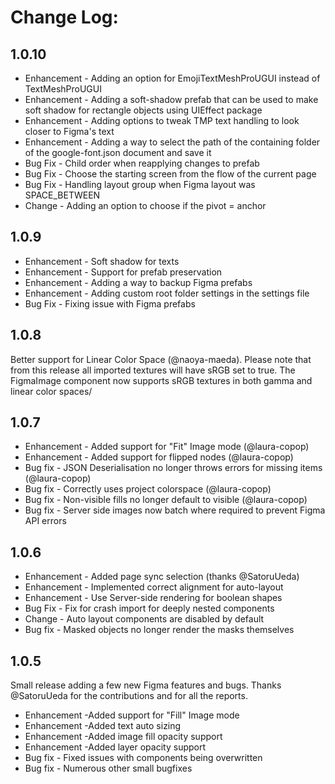 ﻿# Change Log:
## 1.0.10
- Enhancement - Adding an option for EmojiTextMeshProUGUI instead of TextMeshProUGUI
- Enhancement - Adding a soft-shadow prefab that can be used to make soft shadow for rectangle objects using UIEffect package
- Enhancement - Adding options to tweak TMP text handling to look closer to Figma's text
- Enhancement - Adding a way to select the path of the containing folder of the google-font.json document and save it 
- Bug Fix - Child order when reapplying changes to prefab
- Bug Fix - Choose the starting screen from the flow of the current page
- Bug Fix - Handling layout group when Figma layout was SPACE_BETWEEN
- Change - Adding an option to choose if the pivot = anchor

## 1.0.9
- Enhancement - Soft shadow for texts
- Enhancement - Support for prefab preservation 
- Enhancement - Adding a way to backup Figma prefabs 
- Enhancement - Adding custom root folder settings in the settings file
- Bug Fix - Fixing issue with Figma prefabs 

## 1.0.8

Better support for Linear Color Space (@naoya-maeda). Please note that from this release
all imported textures will have sRGB set to true. The FigmaImage component
now supports sRGB textures in both gamma and linear color spaces/

## 1.0.7

- Enhancement - Added support for "Fit" Image mode (@laura-copop)
- Enhancement - Added support for flipped nodes (@laura-copop)
- Bug fix - JSON Deserialisation no longer throws errors for missing items (@laura-copop)
- Bug fix - Correctly uses project colorspace (@laura-copop)
- Bug fix - Non-visible fills no longer default to visible (@laura-copop)
- Bug fix - Server side images now batch where required to prevent Figma API errors

## 1.0.6

- Enhancement - Added page sync selection (thanks @SatoruUeda)
- Enhancement - Implemented correct alignment for auto-layout
- Enhancement - Use Server-side rendering for boolean shapes
- Bug Fix - Fix for crash import for deeply nested components
- Change - Auto layout components are disabled by default
- Bug fix - Masked objects no longer render the masks themselves

## 1.0.5

Small release adding a few new Figma features and bugs. Thanks @SatoruUeda for the contributions and for all the reports.

- Enhancement -Added support for "Fill" Image mode
- Enhancement -Added text auto sizing
- Enhancement -Added image fill opacity support
- Enhancement -Added layer opacity support
- Bug fix - Fixed issues with components being overwritten
- Bug fix - Numerous other small bugfixes
